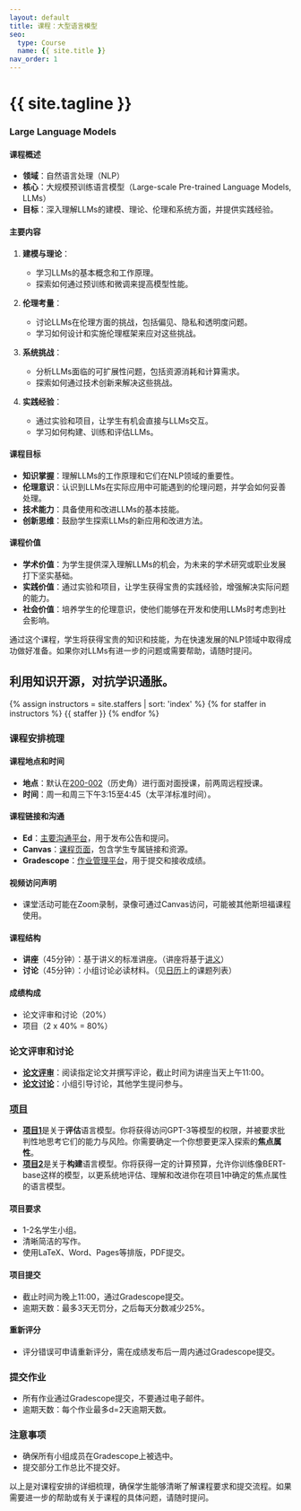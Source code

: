 ```yaml
---
layout: default
title: 课程：大型语言模型
seo:
  type: Course
  name: {{ site.title }}
nav_order: 1
---
```


# {{ site.tagline }}

<!--{% if site.announcements %}
{{ site.announcements.last }}
[Announcements](announcements.md){: .btn .btn-outline .fs-3 }
{% endif %}-->

### Large Language Models

#### 课程概述
- **领域**：自然语言处理（NLP）
- **核心**：大规模预训练语言模型（Large-scale Pre-trained Language Models, LLMs）
- **目标**：深入理解LLMs的建模、理论、伦理和系统方面，并提供实践经验。

#### 主要内容
1. **建模与理论**：
   - 学习LLMs的基本概念和工作原理。
   - 探索如何通过预训练和微调来提高模型性能。

2. **伦理考量**：
   - 讨论LLMs在伦理方面的挑战，包括偏见、隐私和透明度问题。
   - 学习如何设计和实施伦理框架来应对这些挑战。

3. **系统挑战**：
   - 分析LLMs面临的可扩展性问题，包括资源消耗和计算需求。
   - 探索如何通过技术创新来解决这些挑战。

4. **实践经验**：
   - 通过实验和项目，让学生有机会直接与LLMs交互。
   - 学习如何构建、训练和评估LLMs。

#### 课程目标
- **知识掌握**：理解LLMs的工作原理和它们在NLP领域的重要性。
- **伦理意识**：认识到LLMs在实际应用中可能遇到的伦理问题，并学会如何妥善处理。
- **技术能力**：具备使用和改进LLMs的基本技能。
- **创新思维**：鼓励学生探索LLMs的新应用和改进方法。

#### 课程价值
- **学术价值**：为学生提供深入理解LLMs的机会，为未来的学术研究或职业发展打下坚实基础。
- **实践价值**：通过实验和项目，让学生获得宝贵的实践经验，增强解决实际问题的能力。
- **社会价值**：培养学生的伦理意识，使他们能够在开发和使用LLMs时考虑到社会影响。

通过这个课程，学生将获得宝贵的知识和技能，为在快速发展的NLP领域中取得成功做好准备。如果你对LLMs有进一步的问题或需要帮助，请随时提问。

## 利用知识开源，对抗学识通胀。

{% assign instructors = site.staffers | sort: 'index' %}
{% for staffer in instructors %}
{{ staffer }}
{% endfor %}

### 课程安排梳理

#### 课程地点和时间
- **地点**：默认在[200-002](https://goo.gl/maps/8ADRSg7nJ9xZC2Zd7)（历史角）进行面对面授课，前两周远程授课。
- **时间**：周一和周三下午3:15至4:45（太平洋标准时间）。

#### 课程链接和沟通
- **Ed**：[主要沟通平台](https://canvas.stanford.edu/courses/149841/external_tools/24287?display=borderless)，用于发布公告和提问。
- **Canvas**：[课程页面](https://canvas.stanford.edu/courses/149841)，包含学生专属链接和资源。
- **Gradescope**：[作业管理平台](https://www.gradescope.com/courses/342794)，用于提交和接收成绩。

#### 视频访问声明
- 课堂活动可能在Zoom录制，录像可通过Canvas访问，可能被其他斯坦福课程使用。

#### 课程结构
- **讲座**（45分钟）：基于讲义的标准讲座。（讲座将基于[讲义](/large-language-models/lectures)）
- **讨论**（45分钟）：小组讨论必读材料。（见[日历](/large-language-models/calendar)上的课题列表）

#### 成绩构成
- 论文评审和讨论（20%）
- 项目（2 x 40% = 80%）

### 论文评审和讨论
- [**论文评审**](/large-language-models/paper-reviews)：阅读指定论文并撰写评论，截止时间为讲座当天上午11:00。
- [**论文讨论**](/large-language-models/paper-discussions)：小组引导讨论，其他学生提问参与。

### [项目](/large-language-models/projects)
- [**项目1**](/large-language-models/projects/project1)是关于**评估**语言模型。你将获得访问GPT-3等模型的权限，并被要求批判性地思考它们的能力与风险。你需要确定一个你想要更深入探索的**焦点属性**。
- [**项目2**](/large-language-models/projects/project2)是关于**构建**语言模型。你将获得一定的计算预算，允许你训练像BERT-base这样的模型，以更系统地评估、理解和改进你在项目1中确定的焦点属性的语言模型。

#### 项目要求
- 1-2名学生小组。
- 清晰简洁的写作。
- 使用LaTeX、Word、Pages等排版，PDF提交。

#### 项目提交
- 截止时间为晚上11:00，通过Gradescope提交。
- 逾期天数：最多3天无罚分，之后每天分数减少25%。

#### 重新评分
- 评分错误可申请重新评分，需在成绩发布后一周内通过Gradescope提交。

### 提交作业
- 所有作业通过Gradescope提交，不要通过电子邮件。
- 逾期天数：每个作业最多d=2天逾期天数。

### 注意事项
- 确保所有小组成员在Gradescope上被选中。
- 提交部分工作总比不提交好。

以上是对课程安排的详细梳理，确保学生能够清晰了解课程要求和提交流程。如果需要进一步的帮助或有关于课程的具体问题，请随时提问。